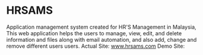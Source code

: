 # HRSAMS
Application management system created for HR'S Management in Malaysia, This web application helps the users to manage,  view, edit, and delete information and files along with email automation, and also add, change and remove different users users.
Actual Site: www.hrsams.com
Demo Site: 
